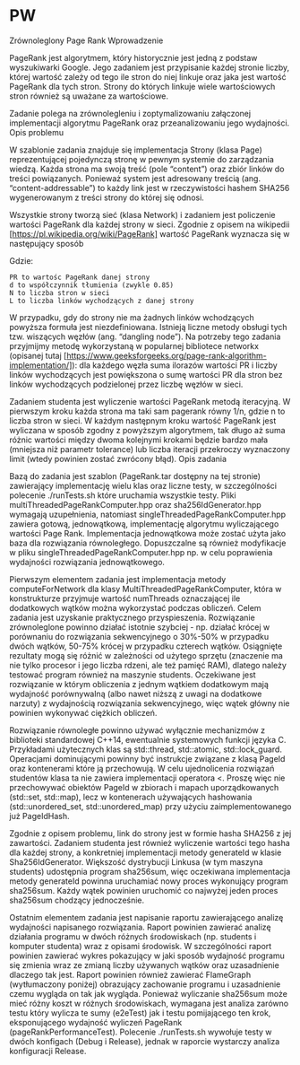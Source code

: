 # PW

Zrównoleglony Page Rank
Wprowadzenie

PageRank jest algorytmem, który historycznie jest jedną z podstaw wyszukiwarki Google. Jego zadaniem jest przypisanie każdej stronie liczby, której wartość zależy od tego ile stron do niej linkuje oraz jaka jest wartość PageRank dla tych stron. Strony do których linkuje wiele wartościowych stron również są uważane za wartościowe.

Zadanie polega na zrównolegleniu i zoptymalizowaniu załączonej implementacji algorytmu PageRank oraz przeanalizowaniu jego wydajności.
Opis problemu

W szablonie zadania znajduje się implementacja Strony (klasa Page) reprezentującej pojedynczą stronę w pewnym systemie do zarządzania wiedzą. Każda strona ma swoją treść (pole “content”) oraz zbiór linków do treści powiązanych. Ponieważ system jest adresowany treścią (ang. “content-addressable”) to każdy link jest w rzeczywistości hashem SHA256 wygenerowanym z treści strony do której się odnosi.

Wszystkie strony tworzą sieć (klasa Network) i zadaniem jest policzenie wartości PageRank dla każdej strony w sieci. Zgodnie z opisem na wikipedii [https://pl.wikipedia.org/wiki/PageRank] wartość PageRank wyznacza się w następujący sposób

Gdzie:

    PR to wartośc PageRank danej strony
    d to współczynnik tłumienia (zwykle 0.85)
    N to liczba stron w sieci
    L to liczba linków wychodzących z danej strony

W przypadku, gdy do strony nie ma żadnych linków wchodzących powyższa formuła jest niezdefiniowana. Istnieją liczne metody obsługi tych tzw. wiszących węzłów (ang. “dangling node”). Na potrzeby tego zadania przyjmijmy metodę wykorzystaną w popularnej bibliotece networkx (opisanej tutaj [https://www.geeksforgeeks.org/page-rank-algorithm-implementation/]): dla każdego węzła suma ilorazów wartości PR i liczby linków wychodzących jest powiększona o sumę wartości PR dla stron bez linków wychodzących podzielonej przez liczbę węzłów w sieci.

Zadaniem studenta jest wyliczenie wartości PageRank metodą iteracyjną. W pierwszym kroku każda strona ma taki sam pagerank równy 1/n, gdzie n to liczba stron w sieci. W każdym następnym kroku wartość PageRank jest wyliczana w sposób zgodny z powyższym algorytmem, tak długo aż suma różnic wartości między dwoma kolejnymi krokami będzie bardzo mała (mniejsza niż parametr tolerance) lub liczba iteracji przekroczy wyznaczony limit (wtedy powinien zostać zwrócony błąd).
Opis zadania

Bazą do zadania jest szablon (PageRank.tar dostępny na tej stronie) zawierający implementację wielu klas oraz liczne testy, w szczególności polecenie ./runTests.sh które uruchamia wszystkie testy. Pliki multiThreadedPageRankComputer.hpp oraz sha256IdGenerator.hpp wymagają uzupełnienia, natomiast singleThreadedPageRankComputer.hpp zawiera gotową, jednowątkową, implementację algorytmu wyliczającego wartości Page Rank. Implementacja jednowątkowa może zostać użyta jako baza dla rozwiązania równoległego. Dopuszczalne są również modyfikacje w pliku singleThreadedPageRankComputer.hpp np. w celu poprawienia wydajności rozwiązania jednowątkowego.

Pierwszym elementem zadania jest implementacja metody computeForNetwork dla klasy MultiThreadedPageRankComputer, która w konstrukturze przyjmuje wartość numThreads oznaczającej ile dodatkowych wątków można wykorzystać podczas obliczeń. Celem zadania jest uzyskanie praktycznego przyspieszenia. Rozwiązanie zrównoleglone powinno działać istotnie szybciej - np. działać krócej w porównaniu do rozwiązania sekwencyjnego o 30%-50% w przypadku dwóch wątków, 50-75% krócej w przypadku czterech wątków. Osiągnięte rezultaty mogą się różnić w zależności od użytego sprzętu (znaczenie ma nie tylko procesor i jego liczba rdzeni, ale też pamięć RAM), dlatego należy testować program również na maszynie students. Oczekiwane jest rozwiązanie w którym obliczenia z jednym wątkiem dodatkowym mają wydajność porównywalną (albo nawet niższą z uwagi na dodatkowe narzuty) z wydajnością rozwiązania sekwencyjnego, więc wątek główny nie powinien wykonywać ciężkich obliczeń.

Rozwiązanie równoległe powinno używać wyłącznie mechanizmów z biblioteki standardowej C++14, ewentualnie systemowych funkcji języka C. Przykładami użytecznych klas są std::thread, std::atomic, std::lock_guard. Operacjami dominującymi powinny być instrukcje związane z klasą PageId oraz kontenerami które ją przechowują. W celu ujednolicenia rozwiązań studentów klasa ta nie zawiera implementacji operatora <. Proszę więc nie przechowywać obiektów PageId w zbiorach i mapach uporządkowanych (std::set, std::map), lecz w kontenerach używających hashowania (std::unordered_set, std::unordered_map) przy użyciu zaimplementowanego już PageIdHash.

Zgodnie z opisem problemu, link do strony jest w formie hasha SHA256 z jej zawartości. Zadaniem studenta jest również wyliczenie wartości tego hasha dla każdej strony, a konkretniej implementacji metody generateId w klasie Sha256IdGenerator. Większość dystrybucji Linkusa (w tym maszyna students) udostępnia program sha256sum, więc oczekiwana implementacja metody generateId powinna uruchamiać nowy proces wykonujący program sha256sum. Każdy wątek powinien uruchomić co najwyżej jeden proces sha256sum chodzący jednocześnie.

Ostatnim elementem zadania jest napisanie raportu zawierającego analizę wydajności napisanego rozwiązania. Raport powinien zawierać analizę działania programu w dwóch różnych środowiskach (np. students i komputer studenta) wraz z opisami środowisk. W szczególności raport powinien zawierać wykres pokazujący w jaki sposób wydajność programu się zmienia wraz ze zmianą liczby używanych wątków oraz uzasadnienie dlaczego tak jest. Raport powinien również zawierać FlameGraph (wytłumaczony poniżej) obrazujący zachowanie programu i uzasadnienie czemu wygląda on tak jak wygląda. Ponieważ wyliczanie sha256sum może mieć różny koszt w różnych środowiskach, wymagana jest analiza zarówno testu który wylicza te sumy (e2eTest) jak i testu pomijającego ten krok, eksponującego wydajność wyliczeń PageRank (pageRankPerformanceTest). Polecenie ./runTests.sh wywołuje testy w dwóch konfigach (Debug i Release), jednak w raporcie wystarczy analiza konfiguracji Release.
